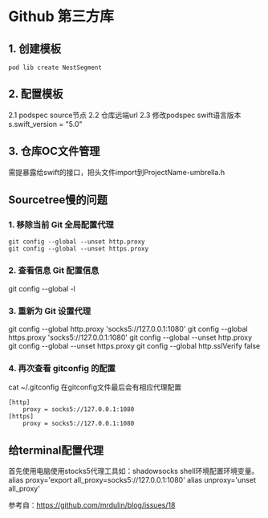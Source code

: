 # Github 第三方库   
## 1. 创建模板
```
pod lib create NestSegment
```  
## 2. 配置模板
2.1 podspec source节点
2.2 仓库远端url
2.3 修改podspec swift语言版本s.swift_version = "5.0"
## 3. 仓库OC文件管理
需提暴露给swift的接口，把头文件import到ProjectName-umbrella.h






## Sourcetree慢的问题
### 1. 移除当前 Git 全局配置代理
```
git config --global --unset http.proxy
git config --global --unset https.proxy
```
### 2. 查看信息 Git 配置信息
git config --global -l
### 3. 重新为 Git 设置代理
git config --global http.proxy 'socks5://127.0.0.1:1080'
git config --global https.proxy 'socks5://127.0.0.1:1080'
git config --global --unset http.proxy
git config --global --unset https.proxy
git config --global http.sslVerify false

### 4. 再次查看 gitconfig 的配置
cat ~/.gitconfig
在gitconfig文件最后会有相应代理配置
```
[http]
    proxy = socks5://127.0.0.1:1080
[https]
    proxy = socks5://127.0.0.1:1080
```

## 给terminal配置代理
首先使用电脑使用stocks5代理工具如：shadowsocks
shell环境配置环境变量。
alias proxy='export all_proxy=socks5://127.0.0.1:1080'
alias unproxy='unset all_proxy'

参考自：https://github.com/mrdulin/blog/issues/18